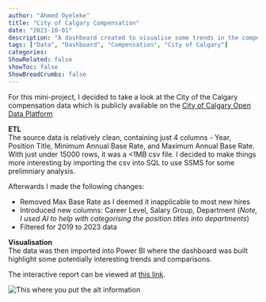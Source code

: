 ```yaml
---
author: "Ahmed Oyeleke"
title: "City of Calgary Compensation"
date: "2023-10-01"
description: "A dashboard created to visualise some trends in the compensation structure for City of Calgary positions from 2019 to 2023"
tags: ["Data", "Dashboard", "Compensation", "City of Calgary"]
categories: 
ShowRelated: false
showToc: false
ShowBreadCrumbs: false
---
```


 
 For this mini-project, I decided to take a look at the City of the Calgary compensation data which is publicly available on the [City of Calgary Open Data Platform](https://data.calgary.ca/Government/Compensation-Disclosure-List/9bze-mzx6)

**ETL**  
The source data is relatively clean, containing just 4 columns - Year, Position Title, Minimum Annual Base Rate, and Maximum Annual Base Rate. With just under 15000 rows, it was a <1MB csv file. I decided to make things more interesting by importing the csv into SQL to use SSMS for some prelimniary analysis.

Afterwards I made the following changes:
- Removed Max Base Rate as I deemed it inapplicable to most new hires
- Introduced new columns: Career Level, Salary Group, Department (_Note, I used AI to help with categorising the position titles into departments_)
- Filtered for 2019 to 2023 data

**Visualisation**  
The data was then imported into Power BI where the dashboard was built highlight some potentially interesting trends and comparisons.

The interactive report can be viewed at [this link](https://app.powerbi.com/view?r=eyJrIjoiY2QxYjE3OGYtOTM1NS00ZjNmLWI1MmUtZGZjZjQxYzM5ZTMwIiwidCI6ImY1MmYyMTgzLTlmNjctNGFkMi1iNjU2LTZmNzU0ZmUxOTZjYiIsImMiOjZ9).



![This where you put the alt information](/uploads/citycalcompshot.png "Screenshot from the dashboard")

